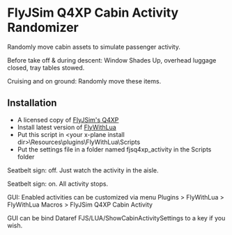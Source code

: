 # FlyJSim Q4XP Cabin Activity Randomizer

Randomly move cabin assets to simulate passenger activity.

Before take off & during descent: Window Shades Up, overhead luggage closed, tray tables stowed.

Cruising and on ground: Randomly move these items.

## Installation
- A licensed copy of [FlyJSim's Q4XP](https://www.flyjsim.com/q4xp)
- Install latest version of [FlyWithLua](https://github.com/X-Friese/FlyWithLua)
- Put this script in \<your x-plane install dir>\Resources\plugins\FlyWithLua\Scripts
- Put the settings file in a folder named fjsq4xp_activity in the Scripts folder

Seatbelt sign: off. Just watch the activity in the aisle.

Seatbelt sign: on. All activity stops.

GUI: Enabled activities can be customized via menu Plugins > FlyWithLua > FlyWithLua Macros > FlyJSim Q4XP Cabin Activity

GUI can be bind Dataref FJS/LUA/ShowCabinActivitySettings to a key if you wish.
